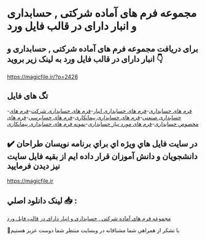 # مجموعه فرم های آماده شرکتی , حسابداری و انبار دارای در قالب فایل ورد

## برای دریافت مجموعه فرم های آماده شرکتی , حسابداری و انبار دارای در قالب فایل ورد به لینک زیر بروید 👇

https://magicfile.ir/?p=2426

## تگ های فایل

-[فرم های حسابداری](https://magicfile.ir/product/%d9%81%d8%b1%d9%85-%d9%87%d8%a7%db%8c-%d8%a2%d9%85%d8%a7%d8%af%d9%87-%d8%b4%d8%b1%da%a9%d8%aa%db%8c-%d8%ad%d8%b3%d8%a7%d8%a8%d8%af%d8%a7%d8%b1%db%8c-%d8%a7%d9%86%d8%a8%d8%a7%d8%b1-%d8%af%d8%a7%d8%b1%d8%a7%db%8c/)-[فرم های حسابداری انبار](https://magicfile.ir/product/%d9%81%d8%b1%d9%85-%d9%87%d8%a7%db%8c-%d8%a2%d9%85%d8%a7%d8%af%d9%87-%d8%b4%d8%b1%da%a9%d8%aa%db%8c-%d8%ad%d8%b3%d8%a7%d8%a8%d8%af%d8%a7%d8%b1%db%8c-%d8%a7%d9%86%d8%a8%d8%a7%d8%b1-%d8%af%d8%a7%d8%b1%d8%a7%db%8c/)-[فرم های حسابداری شرکت](https://magicfile.ir/product/%d9%81%d8%b1%d9%85-%d9%87%d8%a7%db%8c-%d8%a2%d9%85%d8%a7%d8%af%d9%87-%d8%b4%d8%b1%da%a9%d8%aa%db%8c-%d8%ad%d8%b3%d8%a7%d8%a8%d8%af%d8%a7%d8%b1%db%8c-%d8%a7%d9%86%d8%a8%d8%a7%d8%b1-%d8%af%d8%a7%d8%b1%d8%a7%db%8c/)-[فرم های حسابداری صنعتی](https://magicfile.ir/product/%d9%81%d8%b1%d9%85-%d9%87%d8%a7%db%8c-%d8%a2%d9%85%d8%a7%d8%af%d9%87-%d8%b4%d8%b1%da%a9%d8%aa%db%8c-%d8%ad%d8%b3%d8%a7%d8%a8%d8%af%d8%a7%d8%b1%db%8c-%d8%a7%d9%86%d8%a8%d8%a7%d8%b1-%d8%af%d8%a7%d8%b1%d8%a7%db%8c/)-[فرم های حسابداری پیمانکاری](https://magicfile.ir/product/%d9%81%d8%b1%d9%85-%d9%87%d8%a7%db%8c-%d8%a2%d9%85%d8%a7%d8%af%d9%87-%d8%b4%d8%b1%da%a9%d8%aa%db%8c-%d8%ad%d8%b3%d8%a7%d8%a8%d8%af%d8%a7%d8%b1%db%8c-%d8%a7%d9%86%d8%a8%d8%a7%d8%b1-%d8%af%d8%a7%d8%b1%d8%a7%db%8c/)-[فرم های حسابرسی](https://magicfile.ir/product/%d9%81%d8%b1%d9%85-%d9%87%d8%a7%db%8c-%d8%a2%d9%85%d8%a7%d8%af%d9%87-%d8%b4%d8%b1%da%a9%d8%aa%db%8c-%d8%ad%d8%b3%d8%a7%d8%a8%d8%af%d8%a7%d8%b1%db%8c-%d8%a7%d9%86%d8%a8%d8%a7%d8%b1-%d8%af%d8%a7%d8%b1%d8%a7%db%8c/)-[فرم های مخصوص حسابداری](https://magicfile.ir/product/%d9%81%d8%b1%d9%85-%d9%87%d8%a7%db%8c-%d8%a2%d9%85%d8%a7%d8%af%d9%87-%d8%b4%d8%b1%da%a9%d8%aa%db%8c-%d8%ad%d8%b3%d8%a7%d8%a8%d8%af%d8%a7%d8%b1%db%8c-%d8%a7%d9%86%d8%a8%d8%a7%d8%b1-%d8%af%d8%a7%d8%b1%d8%a7%db%8c/)-[فرم های مورد نیاز حسابداری](https://magicfile.ir/product/%d9%81%d8%b1%d9%85-%d9%87%d8%a7%db%8c-%d8%a2%d9%85%d8%a7%d8%af%d9%87-%d8%b4%d8%b1%da%a9%d8%aa%db%8c-%d8%ad%d8%b3%d8%a7%d8%a8%d8%af%d8%a7%d8%b1%db%8c-%d8%a7%d9%86%d8%a8%d8%a7%d8%b1-%d8%af%d8%a7%d8%b1%d8%a7%db%8c/)-[نمونه فرم های حسابداری پیمانکاری](https://magicfile.ir/product/%d9%81%d8%b1%d9%85-%d9%87%d8%a7%db%8c-%d8%a2%d9%85%d8%a7%d8%af%d9%87-%d8%b4%d8%b1%da%a9%d8%aa%db%8c-%d8%ad%d8%b3%d8%a7%d8%a8%d8%af%d8%a7%d8%b1%db%8c-%d8%a7%d9%86%d8%a8%d8%a7%d8%b1-%d8%af%d8%a7%d8%b1%d8%a7%db%8c/)

## ✔️ در سايت فايل هاي ويژه اي براي برنامه نويسان طراحان دانشجويان و دانش آموزان قرار داده ايم از بقيه فايل سايت نيز ديدن فرماييد

https://magicfile.ir


## لينک دانلود اصلي 📥 :

[مجموعه فرم های آماده شرکتی , حسابداری و انبار دارای در قالب فایل ورد](https://magicfile.ir/product/%d9%81%d8%b1%d9%85-%d9%87%d8%a7%db%8c-%d8%a2%d9%85%d8%a7%d8%af%d9%87-%d8%b4%d8%b1%da%a9%d8%aa%db%8c-%d8%ad%d8%b3%d8%a7%d8%a8%d8%af%d8%a7%d8%b1%db%8c-%d8%a7%d9%86%d8%a8%d8%a7%d8%b1-%d8%af%d8%a7%d8%b1%d8%a7%db%8c/) 


🙏با تشکر از همراهي شما مشتاقانه در وبسایت منتظر شما دوست عزیز هستیم

